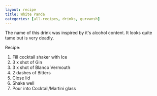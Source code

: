 ```yaml
---
layout: recipe
title: White Panda
categories: [all-recipes, drinks, gurvansh]
---
```

The name of this drink was inspired by it's alcohol content. It looks quite tame but is very deadly.

Recipe:

1. Fill cocktail shaker with Ice
2. 3 x shot of Gin
3. 3 x shot of Blanco Vermouth
4. 2 dashes of Bitters
5. Close lid
6. Shake well
7. Pour into Cocktail/Martini glass
